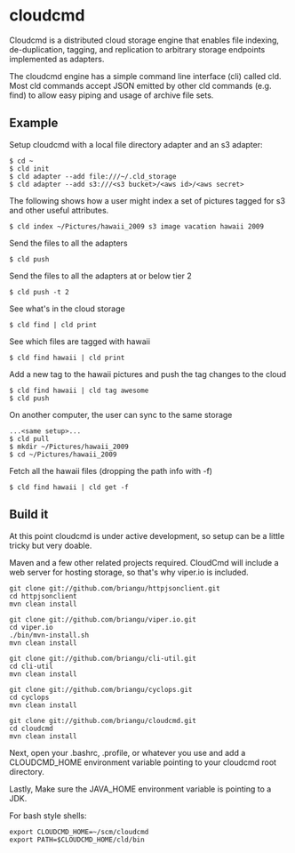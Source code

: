 cloudcmd
========

Cloudcmd is a distributed cloud storage engine that enables file indexing, de-duplication, tagging, and replication to arbitrary storage endpoints implemented as adapters.

The cloudcmd engine has a simple command line interface (cli) called cld.  Most cld commands accept JSON emitted by other cld commands (e.g. find) to allow easy piping and usage of archive file sets.

Example
-------

Setup cloudcmd with a local file directory adapter and an s3 adapter:

    $ cd ~
    $ cld init
    $ cld adapter --add file:///~/.cld_storage
    $ cld adapter --add s3:///<s3 bucket>/<aws id>/<aws secret>

The following shows how a user might index a set of pictures tagged for s3 and other useful attributes.

    $ cld index ~/Pictures/hawaii_2009 s3 image vacation hawaii 2009

Send the files to all the adapters

    $ cld push

Send the files to all the adapters at or below tier 2

    $ cld push -t 2

See what's in the cloud storage

    $ cld find | cld print

See which files are tagged with hawaii

    $ cld find hawaii | cld print

Add a new tag to the hawaii pictures and push the tag changes to the cloud

    $ cld find hawaii | cld tag awesome
    $ cld push

On another computer, the user can sync to the same storage

    ...<same setup>...
    $ cld pull
    $ mkdir ~/Pictures/hawaii_2009
    $ cd ~/Pictures/hawaii_2009

Fetch all the hawaii files (dropping the path info with -f)

    $ cld find hawaii | cld get -f


Build it
-----------

At this point cloudcmd is under active development, so setup can be a little tricky but very doable.

Maven and a few other related projects required.  CloudCmd will include a web server for hosting storage, so that's why viper.io is included.

    git clone git://github.com/briangu/httpjsonclient.git
    cd httpjsonclient
    mvn clean install

    git clone git://github.com/briangu/viper.io.git
    cd viper.io
    ./bin/mvn-install.sh
    mvn clean install

    git clone git://github.com/briangu/cli-util.git
    cd cli-util
    mvn clean install

    git clone git://github.com/briangu/cyclops.git
    cd cyclops
    mvn clean install

    git clone git://github.com/briangu/cloudcmd.git
    cd cloudcmd
    mvn clean install

Next, open your .bashrc, .profile, or whatever you use and add a CLOUDCMD_HOME environment variable pointing to your cloudcmd root directory.

Lastly, Make sure the JAVA_HOME environment variable is pointing to a JDK.

For bash style shells: 

    export CLOUDCMD_HOME=~/scm/cloudcmd
    export PATH=$CLOUDCMD_HOME/cld/bin


